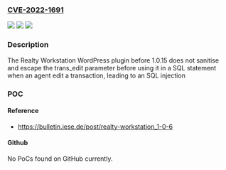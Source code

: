 ### [CVE-2022-1691](https://cve.mitre.org/cgi-bin/cvename.cgi?name=CVE-2022-1691)
![](https://img.shields.io/static/v1?label=Product&message=Realty%20Workstation&color=blue)
![](https://img.shields.io/static/v1?label=Version&message=n%2Fa&color=blue)
![](https://img.shields.io/static/v1?label=Vulnerability&message=CWE-89%20SQL%20Injection&color=brighgreen)

### Description

The Realty Workstation WordPress plugin before 1.0.15 does not sanitise and escape the trans_edit parameter before using it in a SQL statement when an agent edit a transaction, leading to an SQL injection

### POC

#### Reference
- https://bulletin.iese.de/post/realty-workstation_1-0-6

#### Github
No PoCs found on GitHub currently.

